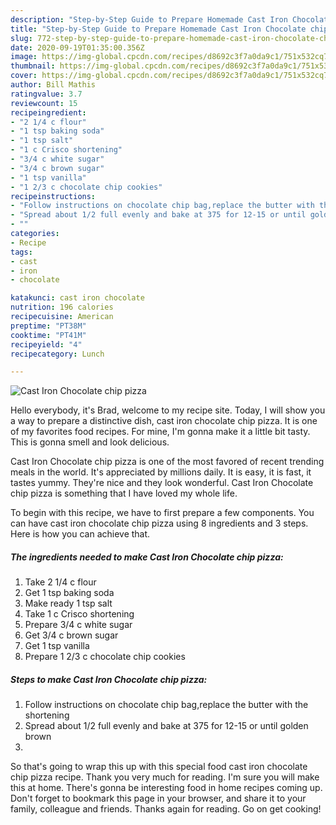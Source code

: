 ```yaml
---
description: "Step-by-Step Guide to Prepare Homemade Cast Iron Chocolate chip pizza"
title: "Step-by-Step Guide to Prepare Homemade Cast Iron Chocolate chip pizza"
slug: 772-step-by-step-guide-to-prepare-homemade-cast-iron-chocolate-chip-pizza
date: 2020-09-19T01:35:00.356Z
image: https://img-global.cpcdn.com/recipes/d8692c3f7a0da9c1/751x532cq70/cast-iron-chocolate-chip-pizza-recipe-main-photo.jpg
thumbnail: https://img-global.cpcdn.com/recipes/d8692c3f7a0da9c1/751x532cq70/cast-iron-chocolate-chip-pizza-recipe-main-photo.jpg
cover: https://img-global.cpcdn.com/recipes/d8692c3f7a0da9c1/751x532cq70/cast-iron-chocolate-chip-pizza-recipe-main-photo.jpg
author: Bill Mathis
ratingvalue: 3.7
reviewcount: 15
recipeingredient:
- "2 1/4 c flour"
- "1 tsp baking soda"
- "1 tsp salt"
- "1 c Crisco shortening"
- "3/4 c white sugar"
- "3/4 c brown sugar"
- "1 tsp vanilla"
- "1 2/3 c chocolate chip cookies"
recipeinstructions:
- "Follow instructions on chocolate chip bag,replace the butter with the shortening"
- "Spread about 1/2 full evenly and bake at 375 for 12-15 or until golden brown"
- ""
categories:
- Recipe
tags:
- cast
- iron
- chocolate

katakunci: cast iron chocolate 
nutrition: 196 calories
recipecuisine: American
preptime: "PT38M"
cooktime: "PT41M"
recipeyield: "4"
recipecategory: Lunch

---
```



![Cast Iron Chocolate chip pizza](https://img-global.cpcdn.com/recipes/d8692c3f7a0da9c1/751x532cq70/cast-iron-chocolate-chip-pizza-recipe-main-photo.jpg)

Hello everybody, it's Brad, welcome to my recipe site. Today, I will show you a way to prepare a distinctive dish, cast iron chocolate chip pizza. It is one of my favorites food recipes. For mine, I'm gonna make it a little bit tasty. This is gonna smell and look delicious.



Cast Iron Chocolate chip pizza is one of the most favored of recent trending meals in the world. It's appreciated by millions daily. It is easy, it is fast, it tastes yummy. They're nice and they look wonderful. Cast Iron Chocolate chip pizza is something that I have loved my whole life.


To begin with this recipe, we have to first prepare a few components. You can have cast iron chocolate chip pizza using 8 ingredients and 3 steps. Here is how you can achieve that.

<!--inarticleads1-->

##### The ingredients needed to make Cast Iron Chocolate chip pizza:

1. Take 2 1/4 c flour
1. Get 1 tsp baking soda
1. Make ready 1 tsp salt
1. Take 1 c Crisco shortening
1. Prepare 3/4 c white sugar
1. Get 3/4 c brown sugar
1. Get 1 tsp vanilla
1. Prepare 1 2/3 c chocolate chip cookies




<!--inarticleads2-->

##### Steps to make Cast Iron Chocolate chip pizza:

1. Follow instructions on chocolate chip bag,replace the butter with the shortening
1. Spread about 1/2 full evenly and bake at 375 for 12-15 or until golden brown
1. 




So that's going to wrap this up with this special food cast iron chocolate chip pizza recipe. Thank you very much for reading. I'm sure you will make this at home. There's gonna be interesting food in home recipes coming up. Don't forget to bookmark this page in your browser, and share it to your family, colleague and friends. Thanks again for reading. Go on get cooking!
